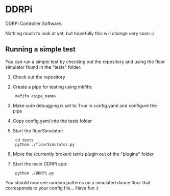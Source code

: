DDRPi
=====

DDRPi Controller Software.

Nothing much to look at yet, but hopefully this will change very soon :)

Running a simple test
---------------------

You can run a simple test by checking out the repository and using the floor
simulator found in the "tests" folder.

1. Check out the repository
2. Create a pipe for testing using mkfifo:

        mkfifo <pipe_name>
    
3. Make sure debugging is set to True in config.yaml and configure the pipe
4. Copy config.yaml into the tests folder
5. Start the floorSimulator:

        cd tests
        python ./floorSimulator.py
    
6. Move the (currently broken) tetris plugin out of the "plugins" folder
7. Start the main DDRPi app:

        python ./DDRPi.py
    
You should now see random patterns on a simulated dance floor that corresponds
to your config file... Have fun :)



